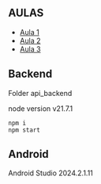 ## AULAS

- [Aula 1](https://www.youtube.com/watch?v=xmkcrgPxCe0&ab_channel=Rocketseat)
- [Aula 2](https://www.youtube.com/watch?v=PKz1jT9JGF0&ab_channel=Rocketseat)
- [Aula 3](https://www.youtube.com/watch?v=AunANMLNwTQ&ab_channel=Rocketseat)

## Backend

Folder api_backend

node version v21.7.1

```shell
npm i
npm start
```

## Android

Android Studio 2024.2.1.11
